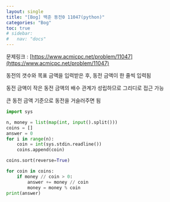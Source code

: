 ```yaml
---
layout: single
title: "[Bog] 백준 동전0 11047(python)"
categories: "Bog"
toc: true
# sidebar:
#   nav: "docs"
---
```


문제링크 : [https://www.acmicpc.net/problem/11047](https://www.acmicpc.net/problem/11047)

동전의 갯수와 목표 금액을 입력받은 후, 동전 금액이 한 줄씩 입력됨

동전 금액이 작은 동전 금액의 배수 관계가 성립하므로 그리디로 접근 가능

큰 동전 금액 기준으로 동전을 거슬러주면 됨

```python
import sys

n, money = list(map(int, input().split()))
coins = []
answer = 0
for i in range(n):
    coin = int(sys.stdin.readline())
    coins.append(coin)

coins.sort(reverse=True)

for coin in coins:
    if money // coin > 0:
        answer += money // coin
        money = money % coin
print(answer)
```
